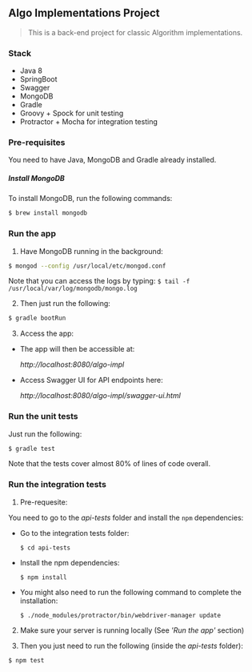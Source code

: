 ## Algo Implementations Project

> This is a back-end project for classic Algorithm implementations.

### Stack

* Java 8
* SpringBoot
* Swagger
* MongoDB
* Gradle
* Groovy + Spock for unit testing
* Protractor + Mocha for integration testing

### Pre-requisites

You need to have Java, MongoDB and Gradle already installed.

##### Install MongoDB

To install MongoDB, run the following commands:

```sh
$ brew install mongodb
```

### Run the app

1) Have MongoDB running in the background:

```sh
$ mongod --config /usr/local/etc/mongod.conf
```

Note that you can access the logs by typing: `$ tail -f /usr/local/var/log/mongodb/mongo.log`

2) Then just run the following:

 ```sh
$ gradle bootRun
```

3) Access the app:

* The app will then be accessible at:

    _http://localhost:8080/algo-impl_

* Access Swagger UI for API endpoints here:

    _http://localhost:8080/algo-impl/swagger-ui.html_


### Run the unit tests

Just run the following:

```sh
$ gradle test
```

Note that the tests cover almost 80% of lines of code overall.

### Run the integration tests

1) Pre-requesite:

You need to go to the _api-tests_ folder and install the `npm` dependencies:

* Go to the integration tests folder:

    `$ cd api-tests`

* Install the npm dependencies:

    `$ npm install`

*  You might also need to run the following command to complete the installation:

    `$ ./node_modules/protractor/bin/webdriver-manager update`

2) Make sure your server is running locally (See _'Run the app'_ section)

3) Then you just need to run the following (inside the _api-tests_ folder):

```sh
$ npm test
```
